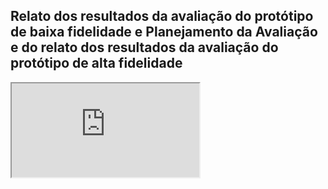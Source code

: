 ## Relato dos resultados da avaliação do protótipo de baixa fidelidade e Planejamento da Avaliação e do relato dos resultados da avaliação do protótipo de alta fidelidade

<iframe class="release-video" src="https://youtu.be/embed/wwKi1Xz9hjI" name="Apresentação Planejamento" allow="accelerometer; autoplay; encrypted-media; gyroscope; picture-in-picture" allowfullscreen > Seu navegador não possui suporte para esse recurso... </iframe>
